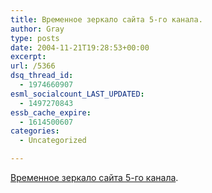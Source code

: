 ```yaml
---
title: Временное зеркало сайта 5-го канала.
author: Gray
type: posts
date: 2004-11-21T19:28:53+00:00
excerpt:
url: /5366
dsq_thread_id:
  - 1974660907
esml_socialcount_LAST_UPDATED:
  - 1497270843
essb_cache_expire:
  - 1614500607
categories:
  - Uncategorized

---
```








<a href="http://infostore.org/5tv/" target="_blank">Временное зеркало сайта 5-го канала</a>.